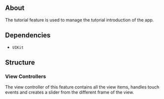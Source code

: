 ## About

The tutorial feature is used to manage the tutorial introduction of the app.

## Dependencies

* `UIKit`


## Structure
### View Controllers

The view controller of this feature contains all the view items, handles touch events and creates a slider from the different frame of the view.